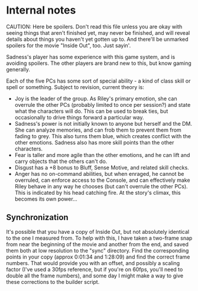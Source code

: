 Internal notes
==============

CAUTION: Here be spoilers. Don't read this file unless you are okay with
seeing things that aren't finished yet, may never be finished, and will
reveal details about things you haven't yet gotten up to. And there'll be
unmarked spoilers for the movie "Inside Out", too. Just sayin'.

Sadness's player has some experience with this game system, and is avoiding
spoilers. The other players are brand new to this, but know gaming generally.

Each of the five PCs has some sort of special ability - a kind of class skill
or spell or something. Subject to revision, current theory is:

* Joy is the leader of the group. As Riley's primary emotion, she can overrule
  the other PCs (probably limited to once per session?) and state what the
  characters will do. This can be used to break ties, but occasionally to
  drive things forward a particular way.
* Sadness's power is not initially known to anyone but herself and the DM. She
  can analyze memories, and can frob them to prevent them from fading to grey.
  This also turns them blue, which creates conflict with the other emotions.
  Sadness also has more skill points than the other characters.
* Fear is taller and more agile than the other emotions, and he can lift and
  carry objects that the others can't do.
* Disgust has a +8 bonus to Bluff, Sense Motive, and related skill checks.
* Anger has no on-command abilities, but when enraged, he cannot be overruled,
  can enforce access to the Console, and can effectively make Riley behave in
  any way he chooses (but can't overrule the other PCs). This is indicated by
  his head catching fire. At the story's climax, this becomes its own power...

Synchronization
---------------

It's possible that you have a copy of Inside Out, but not absolutely identical
to the one I measured from. To help with this, I have taken a two-frame snap
from near the beginning of the movie and another from the end, and saved them
both at low resolution to the "sync" directory. Find the corresponding points
in your copy (approx 0:01:34 and 1:28:09) and find the correct frame numbers.
That would provide you with an offset, and possibly a scaling factor (I've used
a 30fps reference, but if you're on 60fps, you'll need to double all the frame
numbers), and some day I might make a way to give these corrections to the
builder script.

